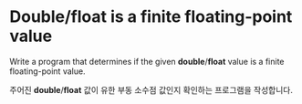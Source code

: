 # Double/float is a finite floating-point value

Write a program that determines if the given **double**/**float** value is a finite floating-point value.

주어진 **double**/**float** 값이 유한 부동 소수점 값인지 확인하는 프로그램을 작성합니다.
